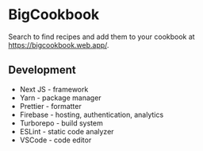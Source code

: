 # BigCookbook

Search to find recipes and add them to your cookbook at https://bigcookbook.web.app/.

## Development

- Next JS - framework
- Yarn - package manager
- Prettier - formatter
- Firebase - hosting, authentication, analytics
- Turborepo - build system
- ESLint - static code analyzer
- VSCode - code editor

